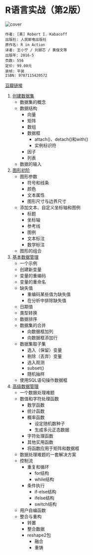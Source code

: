 # R语言实战（第2版）
![cover](https://img3.doubanio.com/lpic/s28685245.jpg)

    作者: [美] Robert I. Kabacoff 
    出版社: 人民邮电出版社
    原作名: R in Action
    译者: 王小宁 / 刘撷芯 / 黄俊文等 
    出版年: 2016-5
    页数: 556
    定价: 99.00元
    装帧: 平装
    ISBN: 9787115420572

[豆瓣链接](https://book.douban.com/subject/26785199/)

1. [创建数据集][1]
    - 数据集的概念
    - 数据结构
        - 向量
        - 矩阵
        - 数组
        - 数据框
            - attach()、detach()和with()
            - 实例标识符
        - 因子
        - 列表
    - 数据的输入
1. [图形初阶][2]
    - 图形参数
        - 符号和线条
        - 颜色
        - 文本属性
        - 图形尺寸与边界尺寸
    - 添加文本、自定义坐标轴和图例
        - 标题
        - 坐标轴
        - 参考线
        - 图例
        - 文本标注
        - 数学标注
    - 图形的组合
1. [基本数据管理][3]
    - 一个示例
    - 创建新变量
    - 变量的重编码
    - 变量的重命名
    - 缺失值
        - 重编码某些值为缺失值
        - 在分析中排除缺失值
    - 日期值
    - 类型转换
    - 数据排序
    - 数据集的合并
        - 向数据框加列
        - 向数据框添加行
    - 数据集取子集
        - 选入（保留）变量
        - 剔除（丢弃）变量
        - 选入观测
        - subset()
        - 随机抽样
    - 使用SQL语句操作数据框
1. [高级数据管理][4]
    - 一个数据处理难题
    - 数值和字符处理函数
        - 数学函数
        - 统计函数
        - 概率函数
            - 设定随机数种子
            - 生成多元正态数据
        - 字符处理函数
        - 其他实用函数
        - 将函数应用于矩阵和数据框
    - 数据处理难题的一套解决方案
    - 控制流
        - 重复和循环
            - for结构
            - while结构
        - 条件执行
            - if-else结构
            - ifelse结构
            - switch结构
    - 用户自编函数
    - 整合与重构
        - 转置
        - 整合数据
        - reshape2包
            - 融合
            - 重铸

[1]: create_dataset.ipynb
[2]: graph1.ipynb
[3]: data_management1.ipynb
[4]: data_management2.ipynb
